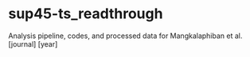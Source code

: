 # sup45-ts_readthrough
Analysis pipeline, codes, and processed data for Mangkalaphiban et al. [journal] [year]
